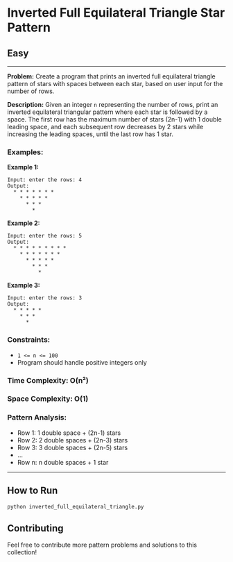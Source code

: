# Inverted Full Equilateral Triangle Star Pattern

## Easy

---

**Problem:** Create a program that prints an inverted full equilateral triangle pattern of stars with spaces between each star, based on user input for the number of rows.

**Description:** Given an integer `n` representing the number of rows, print an inverted equilateral triangular pattern where each star is followed by a space. The first row has the maximum number of stars (2n-1) with 1 double leading space, and each subsequent row decreases by 2 stars while increasing the leading spaces, until the last row has 1 star.

### Examples:

**Example 1:**
```
Input: enter the rows: 4
Output:
  * * * * * * * 
    * * * * * 
      * * * 
        * 
```

**Example 2:**
```
Input: enter the rows: 5
Output:
  * * * * * * * * * 
    * * * * * * * 
      * * * * * 
        * * * 
          * 
```

**Example 3:**
```
Input: enter the rows: 3
Output:
  * * * * * 
    * * * 
      * 
```

### Constraints:
- `1 <= n <= 100`
- Program should handle positive integers only

### Time Complexity: O(n²)
### Space Complexity: O(1)

### Pattern Analysis:
- Row 1: 1 double space + (2n-1) stars
- Row 2: 2 double spaces + (2n-3) stars
- Row 3: 3 double spaces + (2n-5) stars
- ...
- Row n: n double spaces + 1 star

---

## How to Run

```bash
python inverted_full_equilateral_triangle.py
```

## Contributing

Feel free to contribute more pattern problems and solutions to this collection!